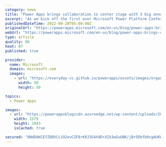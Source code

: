 ```yaml
---
category: news
title: "Power Apps brings collaboration to center stage with 3 big announcements"
excerpt: "As we kick off the first ever Microsoft Power Platform Conference to a sold-out crowd buzzing with energy, the power of a thriving and collaborative low code community has never been clearer. Our major product announcements today reflect that truth. We’re excited to share three important new ways to"
publishedDateTime: 2022-09-20T05:00:00Z
originalUrl: "https://powerapps.microsoft.com/en-us/blog/power-apps-brings-collaboration-to-center-stage-with-3-big-announcements/"
webUrl: "https://powerapps.microsoft.com/en-us/blog/power-apps-brings-collaboration-to-center-stage-with-3-big-announcements/"
type: article
quality: 86
heat: 87
published: true

provider:
  name: Microsoft
  domain: microsoft.com
  images:
    - url: "https://everyday-cc.github.io/powerapps/assets/images/organizations/microsoft.com-50x50.jpg"
      width: 50
      height: 50

topics:
  - Power Apps

images:
  - url: "https://powerappsblogscdn.azureedge.net/wp-content/uploads/2022/09/Low-Code-Designer-for-Power-Apps-Cards.png"
    width: 1579
    height: 1043
    isCached: true

secured: "8NdDAKCEfZQOhCc192evCZF8rKRJ3G4XdD+XIb3wGuUBK/jB+5Dbfb0sgAUKWACkyNoL0fJsDCA9VyF+6cpvoGIN1ggd8LlQlB6DJHxSi2n5v/AFB/Ug04eXDvABNoXhUbUYukZm+VRhr5m0RgzZFnirQ+BEXksvhWT/DVFYRtanevtJk5mMLkUtN6/i0pjavRc28BfKbx3MjWPhteoZ+rA6KSCLJ/cWbBLydRbviL5D4Z7nFhdz3ifiueby+6LAzpzGTQsaTT/tG/2gk877uRI0kGkVxyZ9eSdcpt5PQ4M7bHoJ5deMVrO45OTwINW31ZTl39X55I5izvlu/DbRZLI2hn54wXfnd8E4+aMtNG0=;L4Tpec4SsX+OQyheiN7uGg=="
---
```


